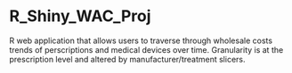 # R_Shiny_WAC_Proj
R web application that allows users to traverse through wholesale costs trends of perscriptions and medical devices over time. Granularity is at the prescription level and altered by manufacturer/treatment slicers.
